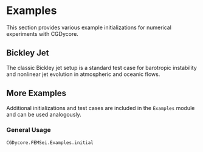 # Examples

This section provides various example initializations for numerical experiments with CGDycore.

## Bickley Jet

The classic Bickley jet setup is a standard test case for barotropic instability and nonlinear jet evolution in atmospheric and oceanic flows.

## More Examples

Additional initializations and test cases are included in the `Examples` module and can be used analogously.

### General Usage
```@docs
CGDycore.FEMSei.Examples.initial
```